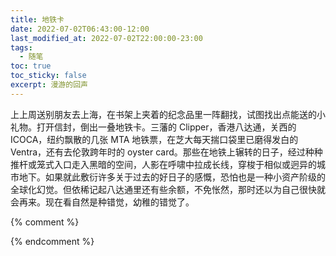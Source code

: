 ```yaml
---
title: 地铁卡
date: 2022-07-02T06:43:00-12:00
last_modified_at: 2022-07-02T22:00:00-23:00
tags:
  - 随笔
toc: true
toc_sticky: false
excerpt: 漫游的回声
---
```


上上周送别朋友去上海，在书架上夹着的纪念品里一阵翻找，试图找出点能送的小礼物。打开信封，倒出一叠地铁卡。三藩的 Clipper，香港八达通，关西的 ICOCA，纽约飘散的几张 MTA 地铁票，在芝大每天揣口袋里已磨得发白的 Ventra，还有去伦敦跨年时的 oyster card。那些在地铁上辗转的日子，经过种种推杆或笼式入口走入黑暗的空间，人影在呼啸中拉成长线，穿梭于相似或迥异的城市地下。如果就此敷衍许多关于过去的好日子的感慨，恐怕也是一种小资产阶级的全球化幻觉。但依稀记起八达通里还有些余额，不免怅然，那时还以为自己很快就会再来。现在看自然是种错觉，幼稚的错觉了。



{% comment %}

{% endcomment %}
